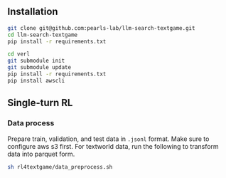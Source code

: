 ## Installation
```bash
git clone git@github.com:pearls-lab/llm-search-textgame.git
cd llm-search-textgame
pip install -r requirements.txt

cd verl
git submodule init
git submodule update
pip install -r requirements.txt
pip install awscli
```

## Single-turn RL
### Data process
Prepare train, validation, and test data in `.jsonl` format. 
Make sure to configure aws s3 first. 
For textworld data, run the following to transform data into parquet form. 
```bash
sh rl4textgame/data_preprocess.sh
```
